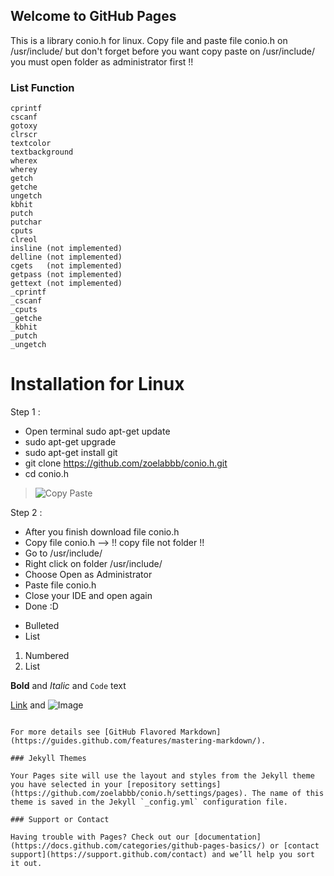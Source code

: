 ## Welcome to GitHub Pages

This is a library conio.h for linux. Copy file and paste file conio.h on /usr/include/ but don't forget before you want copy paste on /usr/include/ you must open folder as administrator first !!

### List Function
    cprintf
    cscanf
    gotoxy          
    clrscr          
    textcolor       
    textbackground  
    wherex         
    wherey        
    getch          
    getche   
    ungetch
    kbhit          
    putch           
    putchar        
    cputs         
    clreol         
    insline (not implemented)       
    delline (not implemented)       
    cgets   (not implemented)       
    getpass (not implemented)        
    gettext (not implemented)
    _cprintf        
    _cscanf         
    _cputs          
    _getche         
    _kbhit          
    _putch          
    _ungetch

# Installation for Linux
Step 1 :
* Open terminal sudo apt-get update
* sudo apt-get upgrade
* sudo apt-get install git
* git clone https://github.com/zoelabbb/conio.h.git
* cd conio.h


> ![Copy Paste](https://user-images.githubusercontent.com/49254668/55939379-c5b6f700-5c67-11e9-96d3-01f0e39bce22.png)


Step 2 :
* After you finish download file conio.h
* Copy file conio.h --> !! copy file not folder !!
* Go to /usr/include/
* Right click on folder /usr/include/
* Choose Open as Administrator
* Paste file conio.h
* Close your IDE and open again
* Done :D

- Bulleted
- List

1. Numbered
2. List

**Bold** and _Italic_ and `Code` text

[Link](url) and ![Image](src)
```

For more details see [GitHub Flavored Markdown](https://guides.github.com/features/mastering-markdown/).

### Jekyll Themes

Your Pages site will use the layout and styles from the Jekyll theme you have selected in your [repository settings](https://github.com/zoelabbb/conio.h/settings/pages). The name of this theme is saved in the Jekyll `_config.yml` configuration file.

### Support or Contact

Having trouble with Pages? Check out our [documentation](https://docs.github.com/categories/github-pages-basics/) or [contact support](https://support.github.com/contact) and we’ll help you sort it out.
